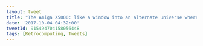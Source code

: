 ```yaml
---
layout: tweet
title: "The Amiga X5000: like a window into an alternate universe where the Amiga platform never died"
date: '2017-10-04 04:32:00'
tweetId: 915494704158056448
tags: [Retrocomputing, Tweets]
---
```


